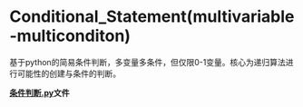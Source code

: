 # Conditional_Statement(multivariable-multiconditon)
基于python的简易条件判断，多变量多条件，但仅限0-1变量。核心为递归算法进行可能性的创建与条件的判断。

**[条件判断.py](./条件判断.py)文件**
